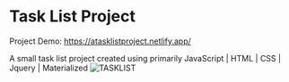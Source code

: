 # Task List Project

Project Demo: https://atasklistproject.netlify.app/

A small task list project created using primarily JavaScript | HTML | CSS | Jquery | Materialized
![TASKLIST](https://user-images.githubusercontent.com/90367908/196008110-d8deb92b-7fec-4475-a5a2-b405a771ec1c.jpeg)
